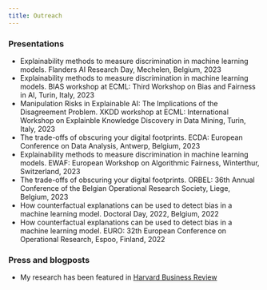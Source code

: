 ```yaml
---
title: Outreach
---
```

### Presentations
* Explainability methods to measure discrimination in machine learning models. Flanders AI Research Day, Mechelen, Belgium, 2023
* Explainability methods to measure discrimination in machine learning models. BIAS workshop at ECML: Third Workshop on Bias and Fairness in AI, Turin, Italy, 2023
* Manipulation Risks in Explainable AI: The Implications of the Disagreement Problem. XKDD workshop at ECML: International Workshop on Explainble Knowledge Discovery in Data Mining, Turin, Italy, 2023
* The trade-offs of obscuring your digital footprints. ECDA: European Conference on Data Analysis, Antwerp, Belgium, 2023
* Explainability methods to measure discrimination in machine learning models. EWAF: European Workshop on Algorithmic Fairness, Winterthur, Switzerland, 2023
* The trade-offs of obscuring your digital footprints. ORBEL: 36th Annual Conference of the Belgian Operational Research Society, Liege, Belgium, 2023
* How counterfactual explanations can be used to detect bias in a machine learning model. Doctoral Day, 2022, Belgium, 2022
* How counterfactual explanations can be used to detect bias in a machine learning model. EURO: 32th European Conference on Operational Research, Espoo, Finland, 2022


### Press and blogposts
* My research has been featured in [Harvard Business Review](https://hbr.org/2023/05/ai-can-be-both-accurate-and-transparent)
